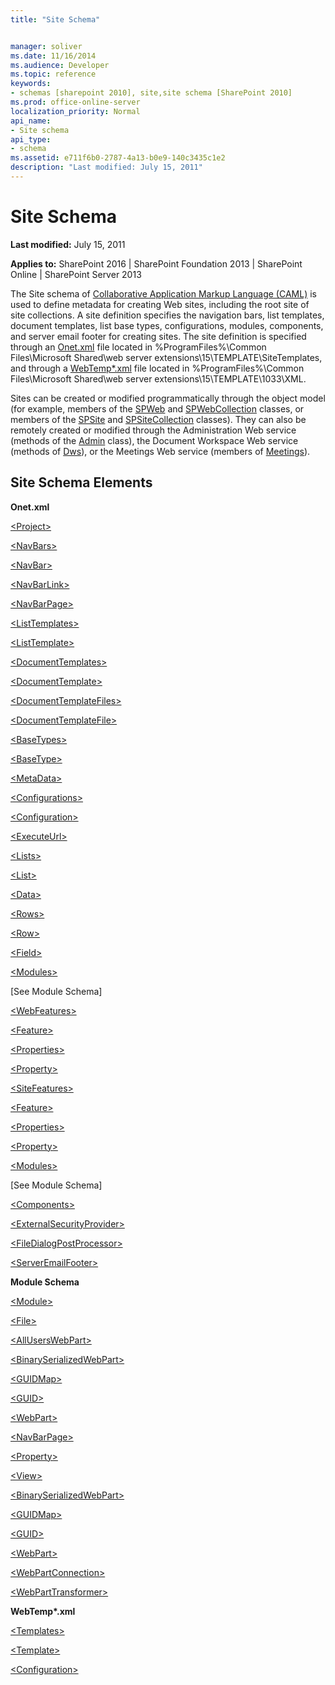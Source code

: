 ```yaml
---
title: "Site Schema"


manager: soliver
ms.date: 11/16/2014
ms.audience: Developer
ms.topic: reference
keywords:
- schemas [sharepoint 2010], site,site schema [SharePoint 2010]
ms.prod: office-online-server
localization_priority: Normal
api_name:
- Site schema
api_type:
- schema
ms.assetid: e711f6b0-2787-4a13-b0e9-140c3435c1e2
description: "Last modified: July 15, 2011"
---
```


# Site Schema

 **Last modified:** July 15, 2011 
  
 **Applies to:** SharePoint 2016 | SharePoint Foundation 2013 | SharePoint Online | SharePoint Server 2013
  
The Site schema of [Collaborative Application Markup Language (CAML)](introduction-to-collaborative-application-markup-language-caml.md) is used to define metadata for creating Web sites, including the root site of site collections. A site definition specifies the navigation bars, list templates, document templates, list base types, configurations, modules, components, and server email footer for creating sites. The site definition is specified through an [Onet.xml](http://msdn.microsoft.com/library/b99d6657-d9ae-4135-a43c-c58cdfcdc6c1%28Office.15%29.aspx) file located in %ProgramFiles%\Common Files\Microsoft Shared\web server extensions\15\TEMPLATE\SiteTemplates, and through a [WebTemp\*.xml](http://msdn.microsoft.com/library/199bbb65-d12f-475d-b157-31a1bffe84c8%28Office.15%29.aspx) file located in %ProgramFiles%\Common Files\Microsoft Shared\web server extensions\15\TEMPLATE\1033\XML. 
  
Sites can be created or modified programmatically through the object model (for example, members of the [SPWeb](https://msdn.microsoft.com/library/Microsoft.SharePoint.SPWeb.aspx) and [SPWebCollection](https://msdn.microsoft.com/library/Microsoft.SharePoint.SPWebCollection.aspx) classes, or members of the [SPSite](https://msdn.microsoft.com/library/Microsoft.SharePoint.SPSite.aspx) and [SPSiteCollection](https://msdn.microsoft.com/library/Microsoft.SharePoint.Administration.SPSiteCollection.aspx) classes). They can also be remotely created or modified through the Administration Web service (methods of the [Admin](https://msdn.microsoft.com/library/WebSvcAdmin.Admin.aspx) class), the Document Workspace Web service (methods of [Dws](https://msdn.microsoft.com/library/WebSvcDWS.Dws.aspx)), or the Meetings Web service (members of [Meetings](https://msdn.microsoft.com/library/WebSvcMeetings.Meetings.aspx)). 
  
## Site Schema Elements

 **Onet.xml**
  
[\<Project\>](project-element-site.md)
  
[\<NavBars\>](navbars-element-site.md)
  
[\<NavBar\>](navbar-element-site.md)
  
[\<NavBarLink\>](navbarlink-element-site.md)
  
[\<NavBarPage\>](navbarpage-element-sitemodule.md)
  
[\<ListTemplates\>](listtemplates-element-site.md)
  
[\<ListTemplate\>](listtemplate-element-site.md)
  
[\<DocumentTemplates\>](documenttemplates-element-site.md)
  
[\<DocumentTemplate\>](documenttemplate-element-site.md)
  
[\<DocumentTemplateFiles\>](documenttemplatefiles-element-site.md)
  
[\<DocumentTemplateFile\>](documenttemplatefile-element-site.md)
  
[\<BaseTypes\>](basetypes-element-site.md)
  
[\<BaseType\>](basetype-element-site.md)
  
[\<MetaData\>](metadata-element-site.md)
  
[\<Configurations\>](configurations-element-site.md)
  
[\<Configuration\>](configuration-element-site.md)
  
[\<ExecuteUrl\>](executeurl-element-site.md)
  
[\<Lists\>](lists-element-site.md)
  
[\<List\>](list-element-site.md)
  
[\<Data\>](data-element-site.md)
  
[\<Rows\>](rows-element-site.md)
  
[\<Row\>](row-element-site.md)
  
[\<Field\>](field-element-site.md)
  
[\<Modules\>](modules-element-site.md)
  
 [See Module Schema] 
  
[\<WebFeatures\>](webfeatures-element-site.md)
  
[\<Feature\>](feature-element-site.md)
  
[\<Properties\>](properties-element-site.md)
  
[\<Property\>](property-element-sitefeature.md)
  
[\<SiteFeatures\>](sitefeatures-element-site.md)
  
[\<Feature\>](feature-element-site.md)
  
[\<Properties\>](properties-element-site.md)
  
[\<Property\>](property-element-sitefeature.md)
  
[\<Modules\>](modules-element-site.md)
  
 [See Module Schema] 
  
[\<Components\>](components-element-site.md)
  
[\<ExternalSecurityProvider\>](externalsecurityprovider-element-site.md)
  
[\<FileDialogPostProcessor\>](filedialogpostprocessor-element-site.md)
  
[\<ServerEmailFooter\>](serveremailfooter-element-site.md)
  
 **Module Schema**
  
[\<Module\>](module-element-site.md)
  
[\<File\>](file-element.md)
  
[\<AllUsersWebPart\>](alluserswebpart-element-site.md)
  
[\<BinarySerializedWebPart\>](binaryserializedwebpart-element-site.md)
  
[\<GUIDMap\>](guidmap-element-site.md)
  
[\<GUID\>](guid-element-site.md)
  
[\<WebPart\>](webpart-element-site.md)
  
[\<NavBarPage\>](navbarpage-element-sitemodule.md)
  
[\<Property\>](property-element-sitemodule.md)
  
[\<View\>](view-element-site.md)
  
[\<BinarySerializedWebPart\>](binaryserializedwebpart-element-site.md)
  
[\<GUIDMap\>](guidmap-element-site.md)
  
[\<GUID\>](guid-element-site.md)
  
[\<WebPart\>](webpart-element-site.md)
  
[\<WebPartConnection\>](webpartconnection-element-site.md)
  
[\<WebPartTransformer\>](webparttransformer-element-site.md)
  
 **WebTemp\*.xml**
  
[\<Templates\>](templates-element-site.md)
  
[\<Template\>](template-element-site.md)
  
[\<Configuration\>](configuration-element-site.md)
  

